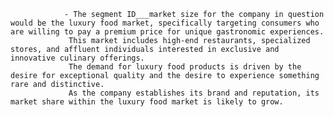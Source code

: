 				- The segment ID___market size for the company in question would be the luxury food market, specifically targeting consumers who are willing to pay a premium price for unique gastronomic experiences.
				 This market includes high-end restaurants, specialized stores, and affluent individuals interested in exclusive and innovative culinary offerings.
				 The demand for luxury food products is driven by the desire for exceptional quality and the desire to experience something rare and distinctive.
				 As the company establishes its brand and reputation, its market share within the luxury food market is likely to grow.


